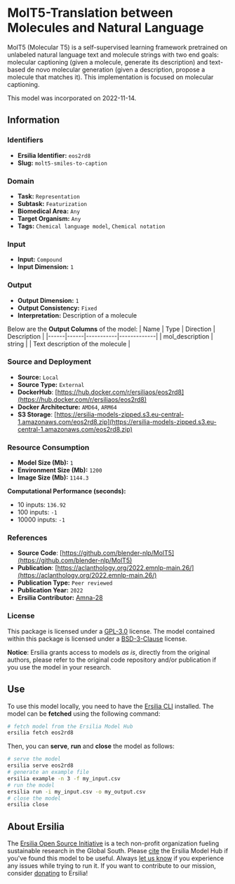 # MolT5-Translation between Molecules and Natural Language

MolT5 (Molecular T5) is a self-supervised learning framework pretrained on unlabeled natural language text and molecule strings with two end goals: molecular captioning (given a molecule, generate its description) and text-based de novo molecular generation (given a description, propose a molecule that matches it). This implementation is focused on molecular captioning.

This model was incorporated on 2022-11-14.


## Information
### Identifiers
- **Ersilia Identifier:** `eos2rd8`
- **Slug:** `molt5-smiles-to-caption`

### Domain
- **Task:** `Representation`
- **Subtask:** `Featurization`
- **Biomedical Area:** `Any`
- **Target Organism:** `Any`
- **Tags:** `Chemical language model`, `Chemical notation`

### Input
- **Input:** `Compound`
- **Input Dimension:** `1`

### Output
- **Output Dimension:** `1`
- **Output Consistency:** `Fixed`
- **Interpretation:** Description of a molecule

Below are the **Output Columns** of the model:
| Name | Type | Direction | Description |
|------|------|-----------|-------------|
| mol_description | string |  | Text description of the molecule |


### Source and Deployment
- **Source:** `Local`
- **Source Type:** `External`
- **DockerHub**: [https://hub.docker.com/r/ersiliaos/eos2rd8](https://hub.docker.com/r/ersiliaos/eos2rd8)
- **Docker Architecture:** `AMD64`, `ARM64`
- **S3 Storage**: [https://ersilia-models-zipped.s3.eu-central-1.amazonaws.com/eos2rd8.zip](https://ersilia-models-zipped.s3.eu-central-1.amazonaws.com/eos2rd8.zip)

### Resource Consumption
- **Model Size (Mb):** `1`
- **Environment Size (Mb):** `1200`
- **Image Size (Mb):** `1144.3`

**Computational Performance (seconds):**
- 10 inputs: `136.92`
- 100 inputs: `-1`
- 10000 inputs: `-1`

### References
- **Source Code**: [https://github.com/blender-nlp/MolT5](https://github.com/blender-nlp/MolT5)
- **Publication**: [https://aclanthology.org/2022.emnlp-main.26/](https://aclanthology.org/2022.emnlp-main.26/)
- **Publication Type:** `Peer reviewed`
- **Publication Year:** `2022`
- **Ersilia Contributor:** [Amna-28](https://github.com/Amna-28)

### License
This package is licensed under a [GPL-3.0](https://github.com/ersilia-os/ersilia/blob/master/LICENSE) license. The model contained within this package is licensed under a [BSD-3-Clause](LICENSE) license.

**Notice**: Ersilia grants access to models _as is_, directly from the original authors, please refer to the original code repository and/or publication if you use the model in your research.


## Use
To use this model locally, you need to have the [Ersilia CLI](https://github.com/ersilia-os/ersilia) installed.
The model can be **fetched** using the following command:
```bash
# fetch model from the Ersilia Model Hub
ersilia fetch eos2rd8
```
Then, you can **serve**, **run** and **close** the model as follows:
```bash
# serve the model
ersilia serve eos2rd8
# generate an example file
ersilia example -n 3 -f my_input.csv
# run the model
ersilia run -i my_input.csv -o my_output.csv
# close the model
ersilia close
```

## About Ersilia
The [Ersilia Open Source Initiative](https://ersilia.io) is a tech non-profit organization fueling sustainable research in the Global South.
Please [cite](https://github.com/ersilia-os/ersilia/blob/master/CITATION.cff) the Ersilia Model Hub if you've found this model to be useful. Always [let us know](https://github.com/ersilia-os/ersilia/issues) if you experience any issues while trying to run it.
If you want to contribute to our mission, consider [donating](https://www.ersilia.io/donate) to Ersilia!
